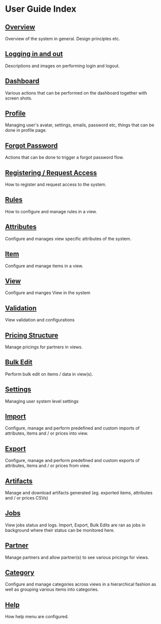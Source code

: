 # User Guide Index

## [Overview](user-overview.md)

Overview of the system in general. Design principles etc.

## [Logging in and out](log-in.md)

Descriptions and images on performing login and logout.

## [Dashboard](dashboard.md)

Various actions that can be performed on the dashboard together with screen shots.

## [Profile](profile.md)

Managing user's avatar, settings, emails, password etc, things that can be done in profile page.

## [Forgot Password](forgot-password.md)

Actions that can be done to trigger a forgot password flow.

## [Registering / Request Access](registering-request-access/)

How to register and request access to the system.

## [Rules](rules.md)

How to configure and manage rules in a view.

## [Attributes](attributes.md)

Configure and manages view specific attributes of the system.

## [Item](item.md)

Configure and manage items in a view.

## [View](view.md)

Configure and manges View in the system

## [Validation](validation.md)

View validation and configurations

## [Pricing Structure](pricing-structure.md)

Manage pricings for partners in views.

## [Bulk Edit](bulk-edit.md)

Perform bulk edit on items / data in view\(s\).

## [Settings](settings.md)

Managing user system level settings

## [Import](import.md)

Configure, manage and perform predefined and custom imports of attributes, items and / or prices into view.

## [Export](export.md)

Configure, manage and perform predefined and custom exports of attributes, items and / or prices from view.

## [Artifacts](artifacts.md)

Manage and download artifacts generated \(eg. exported items, attributes and / or prices CSVs\)

## [Jobs](jobs.md)

View jobs status and logs. Import, Export, Bulk Edits are ran as jobs in background where their status can be monitored here.

## [Partner](partner.md)

Manage partners and allow partner\(s\) to see various pricings for views.

## [Category](category.md)

Configure and manage categories across views in a hierarchical fashion as well as grouping various items  into categories.

## [Help](help.md)

How help menu are configured.









